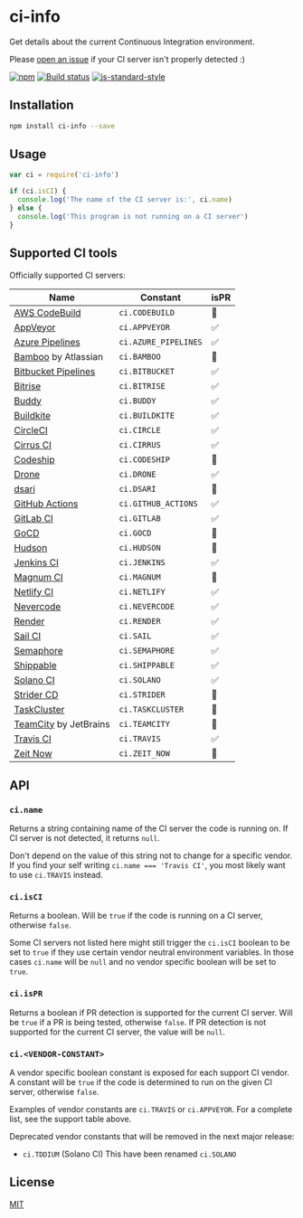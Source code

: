 # ci-info

Get details about the current Continuous Integration environment.

Please [open an
issue](https://github.com/watson/ci-info/issues/new?template=ci-server-not-detected.md)
if your CI server isn't properly detected :)

[![npm](https://img.shields.io/npm/v/ci-info.svg)](https://www.npmjs.com/package/ci-info)
[![Build status](https://travis-ci.org/watson/ci-info.svg?branch=master)](https://travis-ci.org/watson/ci-info)
[![js-standard-style](https://img.shields.io/badge/code%20style-standard-brightgreen.svg?style=flat)](https://github.com/feross/standard)

## Installation

```bash
npm install ci-info --save
```

## Usage

```js
var ci = require('ci-info')

if (ci.isCI) {
  console.log('The name of the CI server is:', ci.name)
} else {
  console.log('This program is not running on a CI server')
}
```

## Supported CI tools

Officially supported CI servers:

| Name | Constant | isPR |
|------|----------|------|
| [AWS CodeBuild](https://aws.amazon.com/codebuild/) | `ci.CODEBUILD` | 🚫 |
| [AppVeyor](http://www.appveyor.com) | `ci.APPVEYOR` | ✅ |
| [Azure Pipelines](https://azure.microsoft.com/en-us/services/devops/pipelines/) | `ci.AZURE_PIPELINES` | ✅ |
| [Bamboo](https://www.atlassian.com/software/bamboo) by Atlassian | `ci.BAMBOO` | 🚫 |
| [Bitbucket Pipelines](https://bitbucket.org/product/features/pipelines) | `ci.BITBUCKET` | ✅ |
| [Bitrise](https://www.bitrise.io/) | `ci.BITRISE` | ✅ |
| [Buddy](https://buddy.works/) | `ci.BUDDY` | ✅ |
| [Buildkite](https://buildkite.com) | `ci.BUILDKITE` | ✅ |
| [CircleCI](http://circleci.com) | `ci.CIRCLE` | ✅ |
| [Cirrus CI](https://cirrus-ci.org) | `ci.CIRRUS` | ✅ |
| [Codeship](https://codeship.com) | `ci.CODESHIP` | 🚫 |
| [Drone](https://drone.io) | `ci.DRONE` | ✅ |
| [dsari](https://github.com/rfinnie/dsari) | `ci.DSARI` | 🚫 |
| [GitHub Actions](https://github.com/features/actions/) | `ci.GITHUB_ACTIONS` | ✅ |
| [GitLab CI](https://about.gitlab.com/gitlab-ci/) | `ci.GITLAB` | ✅ |
| [GoCD](https://www.go.cd/) | `ci.GOCD` | 🚫 |
| [Hudson](http://hudson-ci.org) | `ci.HUDSON` | 🚫 |
| [Jenkins CI](https://jenkins-ci.org) | `ci.JENKINS` | ✅ |
| [Magnum CI](https://magnum-ci.com) | `ci.MAGNUM` | 🚫 |
| [Netlify CI](https://www.netlify.com/) | `ci.NETLIFY` | ✅ |
| [Nevercode](http://nevercode.io/) | `ci.NEVERCODE` | ✅ |
| [Render](https://render.com/) | `ci.RENDER` | ✅ |
| [Sail CI](https://sail.ci/) | `ci.SAIL` | ✅ |
| [Semaphore](https://semaphoreci.com) | `ci.SEMAPHORE` | ✅ |
| [Shippable](https://www.shippable.com/) | `ci.SHIPPABLE` | ✅ |
| [Solano CI](https://www.solanolabs.com/) | `ci.SOLANO` | ✅ |
| [Strider CD](https://strider-cd.github.io/) | `ci.STRIDER` | 🚫 |
| [TaskCluster](http://docs.taskcluster.net) | `ci.TASKCLUSTER` | 🚫 |
| [TeamCity](https://www.jetbrains.com/teamcity/) by JetBrains | `ci.TEAMCITY` | 🚫 |
| [Travis CI](http://travis-ci.org) | `ci.TRAVIS` | ✅ |
| [Zeit Now](https://zeit.co/) | `ci.ZEIT_NOW` | 🚫 |

## API

### `ci.name`

Returns a string containing name of the CI server the code is running on.
If CI server is not detected, it returns `null`.

Don't depend on the value of this string not to change for a specific
vendor. If you find your self writing `ci.name === 'Travis CI'`, you
most likely want to use `ci.TRAVIS` instead.

### `ci.isCI`

Returns a boolean. Will be `true` if the code is running on a CI server,
otherwise `false`.

Some CI servers not listed here might still trigger the `ci.isCI`
boolean to be set to `true` if they use certain vendor neutral
environment variables. In those cases `ci.name` will be `null` and no
vendor specific boolean will be set to `true`.

### `ci.isPR`

Returns a boolean if PR detection is supported for the current CI server. Will
be `true` if a PR is being tested, otherwise `false`. If PR detection is
not supported for the current CI server, the value will be `null`.

### `ci.<VENDOR-CONSTANT>`

A vendor specific boolean constant is exposed for each support CI
vendor. A constant will be `true` if the code is determined to run on
the given CI server, otherwise `false`.

Examples of vendor constants are `ci.TRAVIS` or `ci.APPVEYOR`. For a
complete list, see the support table above.

Deprecated vendor constants that will be removed in the next major
release:

- `ci.TDDIUM` (Solano CI) This have been renamed `ci.SOLANO`

## License

[MIT](LICENSE)
